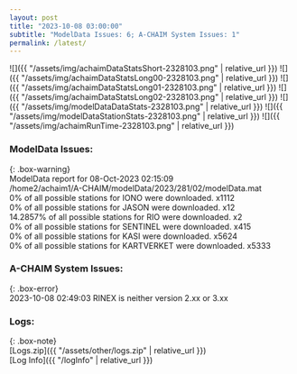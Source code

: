 ```yaml
---
layout: post
title: "2023-10-08 03:00:00"
subtitle: "ModelData Issues: 6; A-CHAIM System Issues: 1"
permalink: /latest/
---
```


![]({{ "/assets/img/achaimDataStatsShort-2328103.png" | relative_url }})
![]({{ "/assets/img/achaimDataStatsLong00-2328103.png" | relative_url }})
![]({{ "/assets/img/achaimDataStatsLong01-2328103.png" | relative_url }})
![]({{ "/assets/img/achaimDataStatsLong02-2328103.png" | relative_url }})
![]({{ "/assets/img/modelDataDataStats-2328103.png" | relative_url }})
![]({{ "/assets/img/modelDataStationStats-2328103.png" | relative_url }})
![]({{ "/assets/img/achaimRunTime-2328103.png" | relative_url }})


### ModelData Issues:  
  
{: .box-warning}  
 ModelData report for 08-Oct-2023 02:15:09   
 /home2/achaim1/A-CHAIM/modelData/2023/281/02/modelData.mat   
 0% of all possible stations for IONO were downloaded. x1112   
 0% of all possible stations for JASON were downloaded. x12   
 14.2857% of all possible stations for RIO were downloaded. x2   
 0% of all possible stations for SENTINEL were downloaded. x415   
 0% of all possible stations for KASI were downloaded. x5624   
 0% of all possible stations for KARTVERKET were downloaded. x5333   
  
### A-CHAIM System Issues:  
  
{: .box-error}  
2023-10-08 02:49:03 RINEX is neither version 2.xx or 3.xx  

### Logs:  
  
{: .box-note}  
[Logs.zip]({{ "/assets/other/logs.zip" | relative_url }})  
[Log Info]({{ "/logInfo" | relative_url }})  
